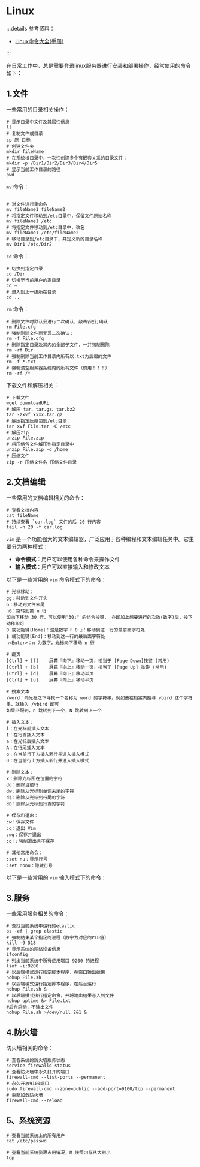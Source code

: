 # Linux

:::details 参考资料：

- [Linux命令大全(手册)](https://www.linuxcool.com/)

:::

在日常工作中，总是需要登录linux服务器进行安装和部署操作，经常使用的命令如下：

## 1.文件

一些常用的目录相关操作：

```shell
# 显示目录中文件及其属性信息
ll
# 复制文件或目录
cp 原 目标
# 创建文件夹
mkdir fileName
# 在系统根目录中，一次性创建多个有嵌套关系的目录文件：
mkdir -p /Dir1/Dir2/Dir3/Dir4/Dir5
# 显示当前工作目录的路径
pwd
```

`mv` 命令：

```shell

# 对文件进行重命名
mv fileName1 fileName2
# 将指定文件移动到/etc目录中，保留文件原始名称
mv fileName1 /etc
# 将指定文件移动到/etc目录中，改名
mv fileName1 /etc/fileName2
# 移动目录到/etc目录下，并定义新的目录名称
mv Dir1 /etc/Dir2
```

`cd` 命令：

```shell
# 切换到指定目录
cd /Dir 
# 切换至当前用户的家目录
cd ~ 
# 进入到上一级所在目录
cd .. 
```

`rm` 命令：

```shell
# 删除文件时默认会进行二次确认，敲击y进行确认
rm File.cfg
# 强制删除文件而无须二次确认：
rm -f File.cfg 
# 删除指定目录及其内的全部子文件，一并强制删除
rm -rf Dir 
# 强制删除当前工作目录内所有以.txt为后缀的文件
rm -f *.txt 
# 强制清空服务器系统内的所有文件（慎用！！！）
rm -rf /*
```

下载文件和解压相关：

```shell
# 下载文件
wget downloadURL
# 解压 tar、tar.gz、tar.bz2
tar -zxvf xxxx.tar.gz
# 解压指定压缩包到/etc目录：
tar xvf File.tar -C /etc 
# 解压zip
unzip File.zip
# 将压缩包文件解压到指定目录中
unzip File.zip -d /home
# 压缩文件
zip -r 压缩文件名 压缩文件目录
```

## 2.文档编辑

一些常用的文档编辑相关的命令：

```shell
# 查看文档内容
cat fileName
# 持续查看 `car.log` 文件的后 20 行内容
tail -n 20 -f car.log
```

`vim` 是一个功能强大的文本编辑器，广泛应用于各种编程和文本编辑任务中。它主要分为两种模式：

- **命令模式**：用户可以使用各种命令来操作文件
- **输入模式**：用户可以直接输入和修改文本

以下是一些常用的 `vim` 命令模式下的命令：

```text
# 光标移动：
gg：移动到文件开头
G：移动到文件末尾
nG：跳转到第 n 行
如向下移动 30 行，可以使用"30↓" 的组合按键， 亦即加上想要进行的次数(数字)后，按下动作即可
0 或功能键[Home]：这是数字『 0 』：移动到这一行的最前面字符处
$ 或功能键[End]：移动到这一行的最后面字符处
n<Enter>：n 为数字，光标向下移动 n 行

# 翻页
[Ctrl] + [f]	屏幕『向下』移动一页，相当于 [Page Down]按键 (常用)
[Ctrl] + [b]	屏幕『向上』移动一页，相当于 [Page Up] 按键 (常用)
[Ctrl] + [d]	屏幕『向下』移动半页
[Ctrl] + [u]	屏幕『向上』移动半页

# 搜索文本
/word：向光标之下寻找一个名称为 word 的字符串。例如要在档案内搜寻 vbird 这个字符串，就输入 /vbird 即可
如果匹配到，n 跳转到下一个，N 跳转到上一个

# 插入文本：
i：在光标前插入文本
I：在行首插入文本
a：在光标后插入文本
A：在行尾插入文本
o：在当前行下方插入新行并进入插入模式
O：在当前行上方插入新行并进入插入模式

# 删除文本：
x：删除光标所在位置的字符
dd：删除当前行
dw：删除从光标到单词末尾的字符
d$：删除从光标到行尾的字符
d0：删除从光标到行首的字符

# 保存和退出：
:w：保存文件
:q：退出 Vim
:wq：保存并退出
:q!：强制退出且不保存

# 其他常用命令：
:set nu：显示行号
:set nonu：隐藏行号
```

以下是一些常用的 `vim` 输入模式下的命令：

## 3.服务

一些常用服务相关的命令：

```shell
# 查找当前系统中运行的elastic
ps -ef | grep elastic
# 强制结束某个指定的进程（数字为对应的PID值）
kill -9 518
# 显示系统的网络设备信息
ifconfig
# 列出当前系统中所有使用端口 9200 的进程
lsof -i:9200
# 以后端模式运行指定脚本程序，在窗口输出结果
nohup File.sh 
# 以后端模式运行指定脚本程序，在后台运行
nohup File.sh &
# 以后端模式执行指定命令，并将输出结果写入到文件
nohup uptime &> File.txt
#后台启动，不输出文件
nohup File.sh >/dev/null 2&1 &
```

## 4.防火墙

防火墙相关的命令：

```shell
# 查看系统的防火墙服务状态
service firewalld status
# 查看防火墙中永久打开的端口
firewall-cmd --list-ports --permanent
# 永久开放9100端口
sudo firewall-cmd --zone=public --add-port=9100/tcp --permanent
# 重新加载防火墙
firewall-cmd --reload
```

## 5、系统资源

````shell
# 查看当前系统上的所有用户
cat /etc/passwd

# 查看当前系统资源占用情况，M 按照内存从大到小
top
````